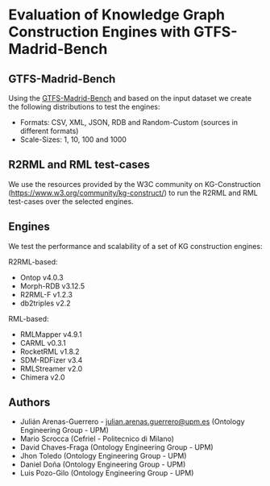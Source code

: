 # Evaluation of Knowledge Graph Construction Engines with GTFS-Madrid-Bench


## GTFS-Madrid-Bench
Using the [GTFS-Madrid-Bench](https://github.com/oeg-upm/gtfs-bench) and based on the input dataset we create the following distributions to test the engines:

- Formats: CSV, XML, JSON, RDB and Random-Custom (sources in different formats)
- Scale-Sizes: 1, 10, 100 and 1000

## R2RML and RML test-cases
We use the resources provided by the W3C community on KG-Construction (https://www.w3.org/community/kg-construct/) to run the R2RML and RML test-cases over the selected engines.

## Engines
We test the performance and scalability of a set of KG construction engines:

R2RML-based:
- Ontop v4.0.3
- Morph-RDB v3.12.5
- R2RML-F v1.2.3
- db2triples v2.2

RML-based:
- RMLMapper v4.9.1
- CARML v0.3.1
- RocketRML v1.8.2
- SDM-RDFizer v3.4
- RMLStreamer v2.0
- Chimera v2.0

## Authors
- Julián Arenas-Guerrero - julian.arenas.guerrero@upm.es (Ontology Engineering Group - UPM)
- Mario Scrocca (Cefriel - Politecnico di Milano)
- David Chaves-Fraga (Ontology Engineering Group - UPM)
- Jhon Toledo (Ontology Engineering Group - UPM) 
- Daniel Doña (Ontology Engineering Group - UPM)
- Luis Pozo-Gilo (Ontology Engineering Group - UPM)
